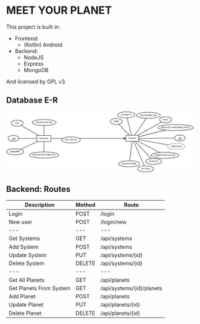 # MEET YOUR PLANET

This project is built in:

- Frontend:
  - (Kotlin) Android
- Backend:
  - NodeJS
  - Express
  - MongoDB

And licensed by GPL v3.

## Database E-R

![alt text](./docs/E-R_diagram.jpeg "E-R Diagram")


## Backend: Routes

Description | Method | Route
--- | --- | ---
Login | POST | /login
New user | POST | /login/new
--- | --- | ---
Get Systems | GET | /api/systems
Add System | POST | /api/systems
Update System | PUT | /api/systems/{id}
Delete System | DELETE | /api/systems/{id}
--- | --- | ---
Get All Planets| GET | /api/planets
Get Planets From System| GET | /api/systems/{id}/planets
Add Planet | POST | /api/planets
Update Planet | PUT | /api/planets/{id}
Delete Planet | DELETE | /api/planets/{id}
